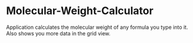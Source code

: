 # Molecular-Weight-Calculator
Application calculates the molecular weight of any formula you type into it. Also shows you more data in the grid view.

